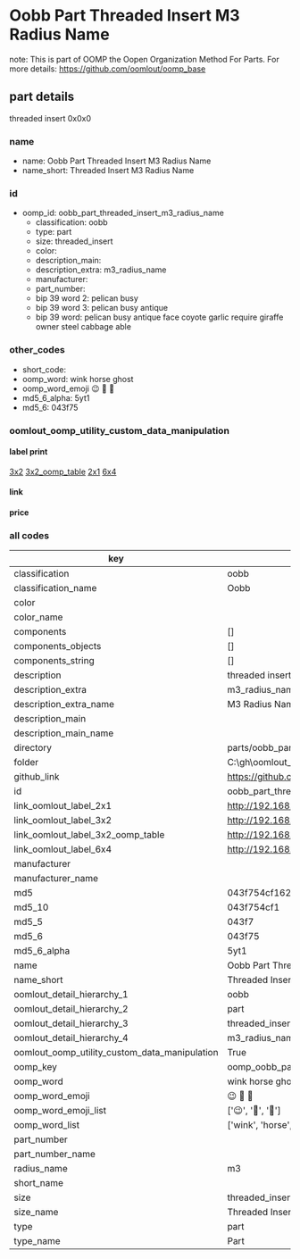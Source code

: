 # Oobb Part Threaded Insert M3 Radius Name  

note: This is part of OOMP the Oopen Organization Method For Parts. For more details: https://github.com/oomlout/oomp_base

##  part details
  



threaded insert 0x0x0



### name
* name: Oobb Part Threaded Insert M3 Radius Name
* name_short: Threaded Insert M3 Radius Name
### id
* oomp_id: oobb_part_threaded_insert_m3_radius_name
  * classification: oobb
  * type: part
  * size: threaded_insert
  * color: 
  * description_main: 
  * description_extra: m3_radius_name
  * manufacturer: 
  * part_number: 
  * bip 39 word 2: pelican busy
  * bip 39 word 3: pelican busy antique
  * bip 39 word: pelican busy antique face coyote garlic require giraffe owner steel cabbage able

### other_codes
* short_code: 
* oomp_word: wink horse ghost
* oomp_word_emoji :wink: :horse: :ghost:
* md5_6_alpha: 5yt1
* md5_6: 043f75






### oomlout_oomp_utility_custom_data_manipulation
#### label print
[3x2](http://192.168.1.245:1112/?label=oomp%205yt1)
[3x2_oomp_table](http://192.168.1.108:1112/?label=oomp%205yt1)
[2x1](http://192.168.1.242:1112/?label=oomp%205yt1)
[6x4](http://192.168.1.55:1112/?label=oomp%205yt1)    

#### link

                              

#### price







### all codes 
| key | value |  
| --- | --- |  
| classification | oobb |  
| classification_name | Oobb |  
| color |  |  
| color_name |  |  
| components | [] |  
| components_objects | [] |  
| components_string | [] |  
| description | threaded insert 0x0x0 |  
| description_extra | m3_radius_name |  
| description_extra_name | M3 Radius Name |  
| description_main |  |  
| description_main_name |  |  
| directory | parts/oobb_part_threaded_insert_m3_radius_name |  
| folder | C:\gh\oomlout_oobb_version_4_generated_parts\parts\oobb_part_threaded_insert_m3_radius_name |  
| github_link | https://github.com/oomlout/oomlout_oomp_part_src/tree/main/parts/oobb_part_threaded_insert_m3_radius_name |  
| id | oobb_part_threaded_insert_m3_radius_name |  
| link_oomlout_label_2x1 | http://192.168.1.242:1112/?label=oomp%205yt1 |  
| link_oomlout_label_3x2 | http://192.168.1.245:1112/?label=oomp%205yt1 |  
| link_oomlout_label_3x2_oomp_table | http://192.168.1.108:1112/?label=oomp%205yt1 |  
| link_oomlout_label_6x4 | http://192.168.1.55:1112/?label=oomp%205yt1 |  
| manufacturer |  |  
| manufacturer_name |  |  
| md5 | 043f754cf16236e17f18d51813c7cd12 |  
| md5_10 | 043f754cf1 |  
| md5_5 | 043f7 |  
| md5_6 | 043f75 |  
| md5_6_alpha | 5yt1 |  
| name | Oobb Part Threaded Insert M3 Radius Name |  
| name_short | Threaded Insert M3 Radius Name |  
| oomlout_detail_hierarchy_1 | oobb |  
| oomlout_detail_hierarchy_2 | part |  
| oomlout_detail_hierarchy_3 | threaded_insert |  
| oomlout_detail_hierarchy_4 | m3_radius_name |  
| oomlout_oomp_utility_custom_data_manipulation | True |  
| oomp_key | oomp_oobb_part_threaded_insert_m3_radius_name |  
| oomp_word | wink horse ghost |  
| oomp_word_emoji | :wink: :horse: :ghost: |  
| oomp_word_emoji_list | [':wink:', ':horse:', ':ghost:'] |  
| oomp_word_list | ['wink', 'horse', 'ghost'] |  
| part_number |  |  
| part_number_name |  |  
| radius_name | m3 |  
| short_name |  |  
| size | threaded_insert |  
| size_name | Threaded Insert |  
| type | part |  
| type_name | Part |  
